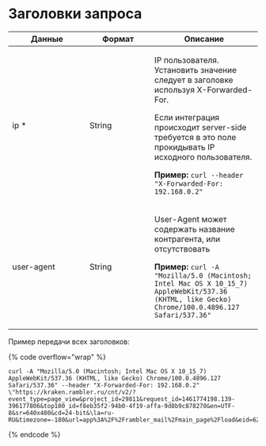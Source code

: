 # Заголовки запроса

<table><thead><tr><th width="140.33333333333331">Данные</th><th width="115">Формат</th><th>Описание</th></tr></thead><tbody><tr><td>ip *</td><td>String</td><td><p>IP пользователя. Установить значение следует в заголовке используя X-Forwarded-For.</p><p>Если интеграция происходит server-side требуется в это поле прокидывать IP исходного пользователя.</p><p><strong>Пример:</strong> <code>curl --header "X-Forwarded-For: 192.168.0.2"</code></p></td></tr><tr><td>user-agent</td><td>String</td><td><p>User-Agent может содержать название контрагента, или отсутствовать </p><p><strong>Пример:</strong> <code>curl -A "Mozilla/5.0 (Macintosh; Intel Mac OS X 10_15_7) AppleWebKit/537.36 (KHTML, like Gecko) Chrome/100.0.4896.127 Safari/537.36"</code></p></td></tr></tbody></table>

Пример передачи всех заголовков:

{% code overflow="wrap" %}
```
curl -A "Mozilla/5.0 (Macintosh; Intel Mac OS X 10_15_7) AppleWebKit/537.36 (KHTML, like Gecko) Chrome/100.0.4896.127 Safari/537.36" --header "X-Forwarded-For: 192.168.0.2" \"https://kraken.rambler.ru/cnt/v2/?event_type=page_view&project_id=29811&request_id=1461774198.139-396177806&top100_id=f8eb35f2-94b0-4f19-affa-9d8b9c878270&en=UTF-8&sr=640x480&cd=24-bit&\la=ru-RU&timezone=-180&url=app%3A%2F%2Frambler_mail%2Fmain_page%2Fload&eid=6210531992879190&pt=%D0%A0%D0%B0%D0%BC%D0%B1%D0%BB%D0%B5%D1%80%2F%D0%BD%D0%BE%D0%B2"
```
{% endcode %}
